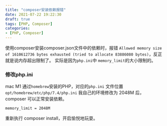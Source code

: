 ```yaml
---
title: "composer安装依赖报错"
date: 2021-07-22 19:22:30
draft: true
tags: [PHP, Composer]
categories:
- [PHP, Composer]
---
```


使用composer安装composer.json文件中的依赖时，报错 `Allowed memory size of 1610612736 bytes exhausted (tried to allocate 83886080 bytes)`，反正就是说内存超出限制了。
实际是因为`php.ini`中 `memory_limit`的大小限制的。


### 修改php.ini
mac M1 通过`homebrew`安装的PHP，对应的`php.ini` 文件位置 `opt/homebrew/etc/php/7.4/php.ini`
我自己的环境修改为 2048M 后，composer 可以正常安装依赖。

```shell
memory_limit = 2048M
```
 
重新执行 composer install，开启愉悦地玩耍。
